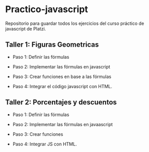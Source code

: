 # Practico-javascript
Repositorio para guardar todos los ejercicios del curso práctico de javascript de Platzi.

## Taller 1: Figuras Geometricas

- Paso 1: Definir las fórmulas

- Paso 2: Implementar las fórmulas en javascript

- Paso 3: Crear funciones en base a las fórmulas

- Paso 4: Integrar el código javascript con HTML.

## Taller 2: Porcentajes y descuentos

- Paso 1: Definir las fórmulas

- Paso 2: Implementar las fórmulas en javaascript

- Paso 3: Crear funciones

- Paso 4: Integrar JS con HTML.